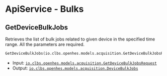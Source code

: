 # ApiService - Bulks

## GetDeviceBulkJobs

Retrieves the list of bulk jobs related to given device in the specified time range. All the parameters are required.

```proto
GetDeviceBulkJobs(io.clbs.openhes.models.acquisition.GetDeviceBulkJobsRequest) returns (io.clbs.openhes.models.acquisition.DeviceBulkJobs)
```

- Input: [`io.clbs.openhes.models.acquisition.GetDeviceBulkJobsRequest`](model-io-clbs-openhes-models-acquisition-getdevicebulkjobsrequest.md)
- Output: [`io.clbs.openhes.models.acquisition.DeviceBulkJobs`](model-io-clbs-openhes-models-acquisition-devicebulkjobs.md)

